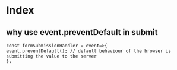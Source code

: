 # Index

## why use event.preventDefault in submit

```
const formSubmissionHandler = event=>{
event.preventDefault(); // default behaviour of the browser is submitting the value to the server
};


```
